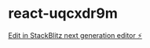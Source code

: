 # react-uqcxdr9m

[Edit in StackBlitz next generation editor ⚡️](https://stackblitz.com/~/github.com/vinaykummar707/react-uqcxdr9m)